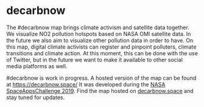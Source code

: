# decarbnow
The #decarbnow map brings climate activism and satellite data together. We visualize NO2 pollution hotspots based on NASA OMI satellite data. In the future we also aim to visualize other pollution data in order to have. On this map, digital climate activists can register and pinpoint polluters, climate transitions and climate action. At this moment, this can be done with the use of Twitter, but in the future we want to make it available to other social media platforms as well. 

#decarbnow is work in progress. A hosted version of the map can be found at https://decarbnow.space/ It was developed during the [NASA SpaceAppsChallenge 2019](https://2019.spaceappschallenge.org/). Find the map hosted on [decarbnow.space](https://decarbnow.space) and stay tuned for updates.
